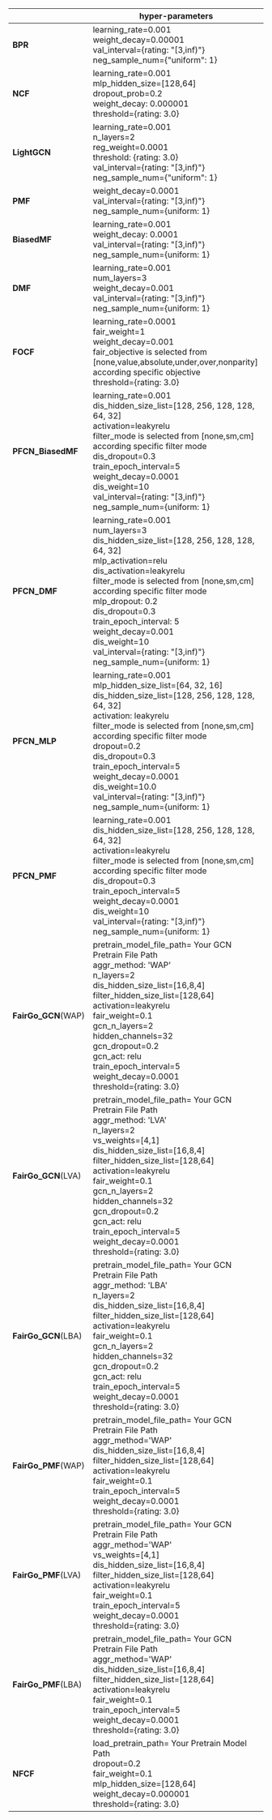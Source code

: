 |              | hyper-parameters                                        |
| ------------ | ------------------------------------------------------------ |
| **BPR**      | learning_rate=0.001<br />weight_decay=0.00001<br/>val_interval={rating: "[3,inf)"}<br/>neg_sample_num={"uniform": 1}|
| **NCF**    | learning_rate=0.001<br />mlp_hidden_size=[128,64]<br />dropout_prob=0.2 <br />weight_decay: 0.000001<br/>threshold={rating: 3.0}|
| **LightGCN** | learning_rate=0.001<br />n_layers=2<br />reg_weight=0.0001<br/>threshold: {rating: 3.0}<br/>val_interval={rating: "[3,inf)"}<br/>neg_sample_num={"uniform": 1}|
| **PMF**      | weight_decay=0.0001<br/>val_interval={rating: "[3,inf)"}<br/>neg_sample_num={uniform: 1}|
| **BiasedMF** | learning_rate=0.001<br /> weight_decay: 0.0001<br/>val_interval={rating: "[3,inf)"}<br/>neg_sample_num={uniform: 1}|
| **DMF** |  learning_rate=0.001<br /> num_layers=3<br />weight_decay=0.001<br/>val_interval={rating: "[3,inf)"}<br/>neg_sample_num={uniform: 1}|
| **FOCF** | learning_rate=0.0001<br/>fair_weight=1<br/>weight_decay=0.001<br/>fair_objective is selected from [none,value,absolute,under,over,nonparity] according specific objective<br/>threshold={rating: 3.0}|
| **PFCN_BiasedMF** | learning_rate=0.001<br />dis_hidden_size_list=[128, 256, 128, 128, 64, 32]<br/>activation=leakyrelu<br/>filter_mode is selected from [none,sm,cm] according specific filter mode<br/>dis_dropout=0.3<br/>train_epoch_interval=5<br/>weight_decay=0.0001<br/>dis_weight=10<br/>val_interval={rating: "[3,inf)"}<br/>neg_sample_num={uniform: 1}| 
| **PFCN_DMF** | learning_rate=0.001<br />num_layers=3<br/>dis_hidden_size_list=[128, 256, 128, 128, 64, 32]<br/>mlp_activation=relu<br/>dis_activation=leakyrelu<br/>filter_mode is selected from [none,sm,cm] according specific filter mode<br/>mlp_dropout: 0.2<br/>dis_dropout=0.3<br/>train_epoch_interval: 5<br/>weight_decay=0.001<br/>dis_weight=10<br/>val_interval={rating: "[3,inf)"}<br/>neg_sample_num={uniform: 1}|
| **PFCN_MLP** | learning_rate=0.001<br />mlp_hidden_size_list=[64, 32, 16]<br/>dis_hidden_size_list=[128, 256, 128, 128, 64, 32]<br/>activation: leakyrelu<br/>filter_mode is selected from [none,sm,cm] according specific filter mode<br/>dropout=0.2<br/>dis_dropout=0.3<br/>train_epoch_interval=5<br/>weight_decay=0.0001<br/>dis_weight=10.0<br/>val_interval={rating: "[3,inf)"}<br/>neg_sample_num={uniform: 1}|
| **PFCN_PMF** | learning_rate=0.001<br />dis_hidden_size_list=[128, 256, 128, 128, 64, 32]<br/>activation=leakyrelu<br/>filter_mode is selected from [none,sm,cm] according specific filter mode<br/>dis_dropout=0.3<br/>train_epoch_interval=5<br/>weight_decay=0.0001<br/>dis_weight=10<br/>val_interval={rating: "[3,inf)"}<br/>neg_sample_num={uniform: 1}|
| **FairGo_GCN**(WAP) | pretrain_model_file_path= Your GCN Pretrain File Path<br/> aggr_method: 'WAP'<br/>n_layers=2<br/>dis_hidden_size_list=[16,8,4]<br/>filter_hidden_size_list=[128,64]<br/>activation=leakyrelu<br/>fair_weight=0.1<br/>gcn_n_layers=2<br/>hidden_channels=32<br/>gcn_dropout=0.2<br/>gcn_act: relu<br/>train_epoch_interval=5<br/>weight_decay=0.0001<br/>threshold={rating: 3.0}|
| **FairGo_GCN**(LVA) | pretrain_model_file_path= Your GCN Pretrain File Path<br/> aggr_method: 'LVA'<br/>n_layers=2<br/>vs_weights=[4,1]<br/>dis_hidden_size_list=[16,8,4]<br/>filter_hidden_size_list=[128,64]<br/>activation=leakyrelu<br/>fair_weight=0.1<br/>gcn_n_layers=2<br/>hidden_channels=32<br/>gcn_dropout=0.2<br/>gcn_act: relu<br/>train_epoch_interval=5<br/>weight_decay=0.0001<br/>threshold={rating: 3.0}|
| **FairGo_GCN**(LBA) | pretrain_model_file_path= Your GCN Pretrain File Path<br/> aggr_method: 'LBA'<br/>n_layers=2<br/>dis_hidden_size_list=[16,8,4]<br/>filter_hidden_size_list=[128,64]<br/>activation=leakyrelu<br/>fair_weight=0.1<br/>gcn_n_layers=2<br/>hidden_channels=32<br/>gcn_dropout=0.2<br/>gcn_act: relu<br/>train_epoch_interval=5<br/>weight_decay=0.0001<br/>threshold={rating: 3.0}|
| **FairGo_PMF**(WAP) | pretrain_model_file_path= Your GCN Pretrain File Path<br/>aggr_method='WAP'<br/>dis_hidden_size_list=[16,8,4]<br/>filter_hidden_size_list=[128,64]<br/>activation=leakyrelu<br/>fair_weight=0.1<br/>train_epoch_interval=5<br/>weight_decay=0.0001<br/>threshold={rating: 3.0}|
| **FairGo_PMF**(LVA) | pretrain_model_file_path= Your GCN Pretrain File Path<br/>aggr_method='WAP'<br/>vs_weights=[4,1]<br/>dis_hidden_size_list=[16,8,4]<br/>filter_hidden_size_list=[128,64]<br/>activation=leakyrelu<br/>fair_weight=0.1<br/>train_epoch_interval=5<br/>weight_decay=0.0001<br/>threshold={rating: 3.0}|
| **FairGo_PMF**(LBA) | pretrain_model_file_path= Your GCN Pretrain File Path<br/>aggr_method='WAP'<br/>dis_hidden_size_list=[16,8,4]<br/>filter_hidden_size_list=[128,64]<br/>activation=leakyrelu<br/>fair_weight=0.1<br/>train_epoch_interval=5<br/>weight_decay=0.0001<br/>threshold={rating: 3.0}|
| **NFCF** | load_pretrain_path= Your Pretrain Model Path<br/> dropout=0.2<br/>fair_weight=0.1<br/>mlp_hidden_size=[128,64]<br/>weight_decay=0.000001<br/>threshold={rating: 3.0}|